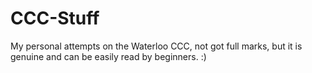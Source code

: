 # CCC-Stuff
My personal attempts on the Waterloo CCC, not got full marks, but it is genuine and can be easily read by beginners. :)
